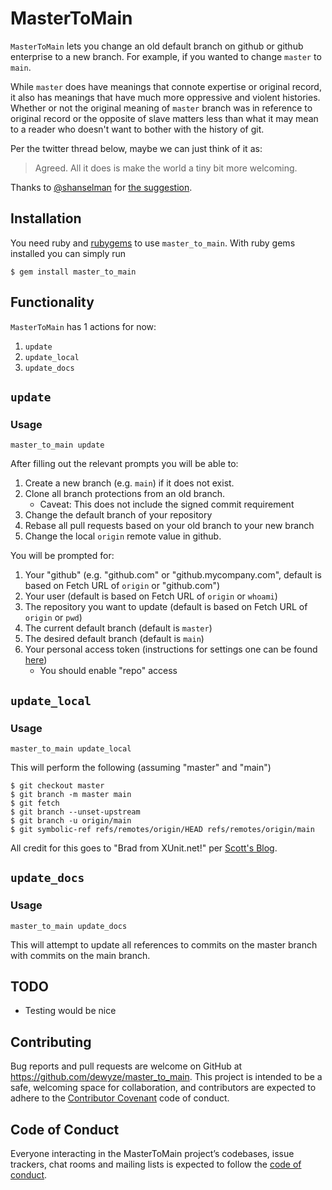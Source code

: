 # MasterToMain

`MasterToMain` lets you change an old default branch on github or github
enterprise to a new branch. For example, if you wanted to change `master` to
`main`.

While `master` does have meanings that connote expertise or original record, it also
has meanings that have much more oppressive and violent histories. Whether or not the
original meaning of `master` branch was in reference to original record or the opposite
of slave matters less than what it may mean to a reader who doesn't want to bother with
the history of git.

Per the twitter thread below, maybe we can just think of it as:

> Agreed. All it does is make the world a tiny bit more welcoming.

Thanks to [@shanselman](https://github.com/shanselman) for [the
suggestion](https://twitter.com/shanselman/status/1269838158650195968).

## Installation

You need ruby and [rubygems](https://rubygems.org/pages/download) to use `master_to_main`.
With ruby gems installed you can simply run

```
$ gem install master_to_main
```

## Functionality

`MasterToMain` has 1 actions for now:

1. `update`
1. `update_local`
1. `update_docs`

## `update`

### Usage

```
master_to_main update
```

After filling out the relevant prompts you will be able to:

1. Create a new branch (e.g. `main`) if it does not exist.
1. Clone all branch protections from an old branch.
   - Caveat: This does not include the signed commit requirement
1. Change the default branch of your repository
1. Rebase all pull requests based on your old branch to your new branch
1. Change the local `origin` remote value in github.

You will be prompted for:

1. Your "github" (e.g. "github.com" or "github.mycompany.com", default is based
on Fetch URL of `origin` or "github.com")
1. Your user (default is based on Fetch URL of `origin` or `whoami`)
1. The repository you want to update (default is based on Fetch URL of `origin`
or `pwd`)
1. The current default branch (default is `master`)
1. The desired default branch (default is `main`)
1. Your personal access token (instructions for settings one can be found [here](https://help.github.com/en/github/authenticating-to-github/creating-a-personal-access-token-for-the-command-line))
   - You should enable "repo" access


## `update_local`

### Usage

```
master_to_main update_local
```

This will perform the following (assuming "master" and "main")

```
$ git checkout master
$ git branch -m master main
$ git fetch
$ git branch --unset-upstream
$ git branch -u origin/main
$ git symbolic-ref refs/remotes/origin/HEAD refs/remotes/origin/main
```

All credit for this goes to "Brad from XUnit.net!" per [Scott's
Blog](https://www.hanselman.com/blog/EasilyRenameYourGitDefaultBranchFromMasterToMain.aspx).

## `update_docs`

### Usage

```
master_to_main update_docs
```

This will attempt to update all references to commits on the master branch with
commits on the main branch.

## TODO

- Testing would be nice

## Contributing

Bug reports and pull requests are welcome on GitHub at https://github.com/dewyze/master_to_main. This project is intended to be a safe, welcoming space for collaboration, and contributors are expected to adhere to the [Contributor Covenant](http://contributor-covenant.org) code of conduct.

## Code of Conduct

Everyone interacting in the MasterToMain project’s codebases, issue trackers, chat rooms and mailing lists is expected to follow the [code of conduct](https://github.com/[USERNAME]/master_to_main/blob/master/CODE_OF_CONDUCT.md).
